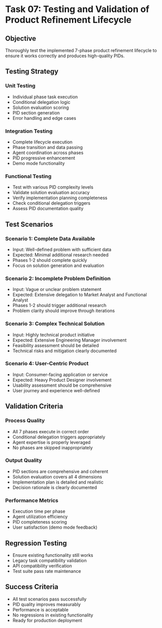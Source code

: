 # Task 07: Testing and Validation of Product Refinement Lifecycle

## Objective
Thoroughly test the implemented 7-phase product refinement lifecycle to ensure it works correctly and produces high-quality PIDs.

## Testing Strategy

### Unit Testing
- Individual phase task execution
- Conditional delegation logic
- Solution evaluation scoring
- PID section generation
- Error handling and edge cases

### Integration Testing
- Complete lifecycle execution
- Phase transition and data passing
- Agent coordination across phases
- PID progressive enhancement
- Demo mode functionality

### Functional Testing
- Test with various PID complexity levels
- Validate solution evaluation accuracy  
- Verify implementation planning completeness
- Check conditional delegation triggers
- Assess PID documentation quality

## Test Scenarios

### Scenario 1: Complete Data Available
- Input: Well-defined problem with sufficient data
- Expected: Minimal additional research needed
- Phases 1-2 should complete quickly
- Focus on solution generation and evaluation

### Scenario 2: Incomplete Problem Definition
- Input: Vague or unclear problem statement
- Expected: Extensive delegation to Market Analyst and Functional Analyst
- Phases 1-2 should trigger additional research
- Problem clarity should improve through iterations

### Scenario 3: Complex Technical Solution
- Input: Highly technical product initiative
- Expected: Extensive Engineering Manager involvement
- Feasibility assessment should be detailed
- Technical risks and mitigation clearly documented

### Scenario 4: User-Centric Product
- Input: Consumer-facing application or service
- Expected: Heavy Product Designer involvement
- Usability assessment should be comprehensive
- User journey and experience well-defined

## Validation Criteria

### Process Quality
- All 7 phases execute in correct order
- Conditional delegation triggers appropriately
- Agent expertise is properly leveraged
- No phases are skipped inappropriately

### Output Quality
- PID sections are comprehensive and coherent
- Solution evaluation covers all 4 dimensions
- Implementation plan is detailed and realistic
- Decision rationale is clearly documented

### Performance Metrics
- Execution time per phase
- Agent utilization efficiency
- PID completeness scoring
- User satisfaction (demo mode feedback)

## Regression Testing
- Ensure existing functionality still works
- Legacy task compatibility validation
- API compatibility verification
- Test suite pass rate maintenance

## Success Criteria
- All test scenarios pass successfully
- PID quality improves measurably
- Performance is acceptable
- No regressions in existing functionality
- Ready for production deployment